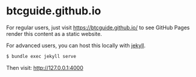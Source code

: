 # btcguide.github.io

For regular users, just visit <https://btcguide.github.io/> to see GitHub Pages render this content as a static website.

For advanced users, you can host this locally with [jekyll](https://jekyllrb.com/).

```bash
$ bundle exec jekyll serve
```

Then visit:
 http://127.0.0.1:4000
